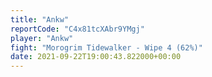 ```yaml
---
title: "Ankw"
reportCode: "C4x81tcXAbr9YMgj"
player: "Ankw"
fight: "Morogrim Tidewalker - Wipe 4 (62%)"
date: 2021-09-22T19:00:43.822000+00:00
---
```

